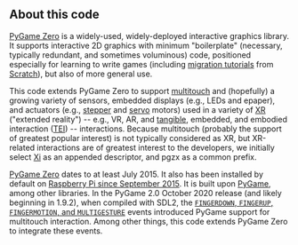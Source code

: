 About this code
---------------

[PyGame Zero](https://pygame-zero.readthedocs.io/en/stable/)
is a widely-used, widely-deployed interactive graphics library.
It supports interactive 2D graphics with minimum "boilerplate" 
(necessary, typically redundant, and sometimes voluminous) code,
positioned especially for learning to write games (including
[migration tutorials](https://pygame-zero.readthedocs.io/en/stable/from-scratch.html)
from 
[Scratch](https://scratch.mit.edu/)), but also of more general use.

This code extends PyGame Zero to support 
[multitouch](https://en.wikipedia.org/wiki/Multi-touch) 
and (hopefully) a growing variety of sensors, embedded displays 
(e.g., LEDs and epaper), and 
actuators (e.g., 
[stepper](https://en.wikipedia.org/wiki/Stepper_motor) and 
[servo](https://en.wikipedia.org/wiki/Servomotor) motors)
used in a variety of 
[XR](https://en.wikipedia.org/wiki/Extended_reality) 
("extended reality") -- e.g., VR, AR, and 
[tangible](https://en.wikipedia.org/wiki/Tangible_user_interface), 
embedded, and embodied interaction 
([TEI](https://tei.acm.org/2022/about/about/)) -- interactions.
Because multitouch (probably the support of greatest 
  popular interest) is not typically considered as XR,
  but XR-related interactions are of greatest interest to 
  the developers, we initially select 
  [Xi](https://en.wikipedia.org/wiki/Xi_(letter)) 
  as an appended descriptor, and pgzx as a common prefix.

[PyGame Zero](https://github.com/lordmauve/pgzero)
dates to at least July 2015. It also has been installed 
by default on 
[Raspberry Pi since September 2015](https://pygame-zero.readthedocs.io/en/stable/installation.html).
It is built upon 
[PyGame](https://en.wikipedia.org/wiki/Pygame), among 
other libraries.
In the PyGame 2.0 October 2020 release (and likely beginning in 
1.9.2), when compiled with SDL2,
the 
[`FINGERDOWN`, `FINGERUP`, `FINGERMOTION`, and `MULTIGESTURE`](https://www.pygame.org/docs/ref/event.html) 
events introduced PyGame support for multitouch interaction.
Among other things, this code extends PyGame Zero to integrate 
these events.


